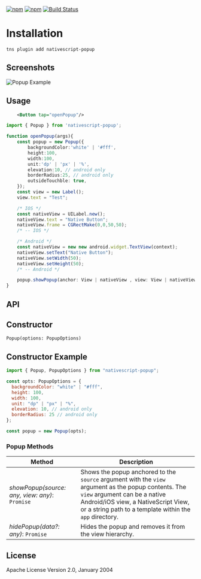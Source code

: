 [![npm](https://img.shields.io/npm/v/nativescript-popup.svg)](https://www.npmjs.com/package/nativescript-popup)
[![npm](https://img.shields.io/npm/dt/nativescript-popup.svg?label=npm%20downloads)](https://www.npmjs.com/package/nativescript-popup)
[![Build Status](https://travis-ci.org//triniwiz/nativescript-popup.svg?branch=master)](https://travis-ci.org/triniwiz/nativescript-popup)

# Installation

`tns plugin add nativescript-popup`

## Screenshots

![Popup Example](screenshots/android.gif)

## Usage

```xml
    <Button tap="openPopup"/>
```

```ts
import { Popup } from 'nativescript-popup';

function openPopup(args){
    const popup = new Popup({
        backgroundColor:'white' | '#fff',
        height:100,
        width:100,
        unit:'dp' | 'px' | '%',
        elevation:10, // android only
        borderRadius:25, // android only
        outsideTouchble: true,
    });
    const view = new Label();
    view.text = "Test";

    /* IOS */
    const nativeView = UILabel.new();
    nativeView.text = "Native Button";
    nativeView.frame = CGRectMake(0,0,50,50);
    /* -- IOS */

    /* Android */
    const nativeView = new new android.widget.TextView(context);
    nativeView.setText("Native Button");
    nativeView.setWidth(50);
    nativeView.setHeight(50);
    /* -- Android */

    popup.showPopup(anchor: View | nativeView , view: View | nativeView);
}
```

## API

## Constructor

`Popup(options: PopupOptions)`

## Constructor Example

```js
import { Popup, PopupOptions } from "nativescript-popup";

const opts: PopupOptions = {
  backgroundColor: "white" | "#fff",
  height: 100,
  width: 100,
  unit: "dp" | "px" | "%",
  elevation: 10, // android only
  borderRadius: 25 // android only
};

const popup = new Popup(opts);
```

### Popup Methods

| Method                                         | Description                                                                                                                                                                                                                             |
| ---------------------------------------------- | --------------------------------------------------------------------------------------------------------------------------------------------------------------------------------------------------------------------------------------- |
| _showPopup(source: any, view: any)_: `Promise` | Shows the popup anchored to the `source` argument with the `view` argument as the popup contents. The `view` argument can be a native Android/iOS view, a NativeScript View, or a string path to a template within the `app` directory. |
| _hidePopup(data?: any)_: `Promise`             | Hides the popup and removes it from the view hierarchy.                                                                                                                                                                                 |

## License

Apache License Version 2.0, January 2004
